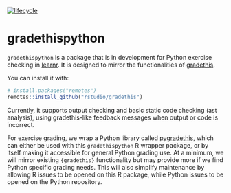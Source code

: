 <!-- badges: start -->
[![lifecycle](https://img.shields.io/badge/lifecycle-experimental-blue.svg)](https://www.tidyverse.org/lifecycle/#experimental)
<!-- badges: end -->

# gradethispython

`gradethispython` is a package that is in development for Python exercise checking in [learnr](http://rstudio.github.io/learnr/). It is designed to mirror the functionalities of [gradethis](https://rstudio-education.github.io/gradethis/). 

You can install it with:

```r
# install.packages("remotes")
remotes::install_github("rstudio/gradethis")
```

Currently, it supports output checking and basic static code checking (ast analysis), using gradethis-like feedback messages when output or code is incorrect.

For exercise grading, we wrap a Python library called [pygradethis](https://github.com/nischalshrestha/pygradethis), which can either be used with this `gradethispython` R wrapper package, or by itself making it accessible for general Python grading use. At a minimum, we will mirror existing `{gradethis}` functionality but may provide more if we find Python specific grading needs. This will also simplify maintenance by allowing R issues to be opened on this R package, while Python issues to be opened on the Python repository.
